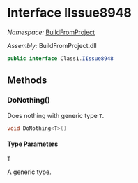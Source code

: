 ﻿# Interface IIssue8948

_Namespace:_ [BuildFromProject](BuildFromProject.md)

_Assembly:_ BuildFromProject.dll

```csharp
public interface Class1.IIssue8948
```

## Methods

### DoNothing<T>()

Does nothing with generic type <code class="typeparamref">T</code>.

```csharp
void DoNothing<T>()
```

#### Type Parameters

`T`

A generic type.


